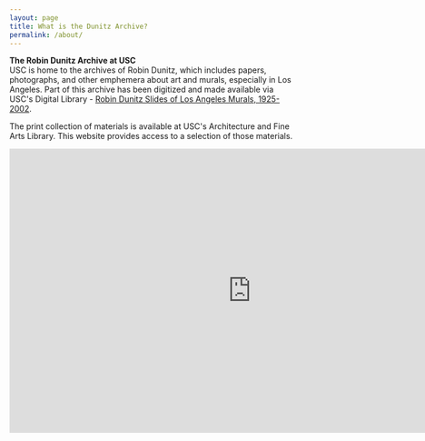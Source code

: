 ```yaml
---
layout: page
title: What is the Dunitz Archive?
permalink: /about/
---
```


**The Robin Dunitz Archive at USC**   
USC is home to the archives of Robin Dunitz, which includes papers, photographs, and other emphemera about art and murals, especially in Los Angeles. Part of this archive has been digitized and made available via USC's Digital Library - [Robin Dunitz Slides of Los Angeles Murals, 1925-2002](http://digitallibrary.usc.edu/cdm/landingpage/collection/p15799coll15). 

The print collection of materials is available at USC's Architecture and Fine Arts Library. This website provides access to a selection of those materials. 

<embed type="text/html" src="https://docs.google.com/spreadsheets/d/e/2PACX-1vRfdcsTZNp6HABddZ0y3u13d6IjhQ3jahwlxpXxRtzgRclb7FvuXCpGSso0wawweSARvm4xJmr3suT6/pubhtml" width="850" height="500">

